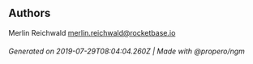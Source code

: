 ## Authors

Merlin Reichwald <merlin.reichwald@rocketbase.io>

###### Generated on 2019-07-29T08:04:04.260Z | Made with @propero/ngm